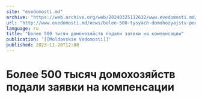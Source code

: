 ```yaml
---
site: "evedomosti.md"
archive: "https://web.archive.org/web/20240325112632/www.evedomosti.md/news/bolee-500-tysyach-domohozyajstv-podali-zayavki-na-kompensaci"
url: "http://www.evedomosti.md/news/bolee-500-tysyach-domohozyajstv-podali-zayavki-na-kompensaci"
language: ru
title: "Более 500 тысяч домохозяйств подали заявки на компенсации"
publication: '[[Moldavskie Vedomosti]]'
published: 2023-11-20T12:08
---
```


# Более 500 тысяч домохозяйств подали заявки на компенсации

